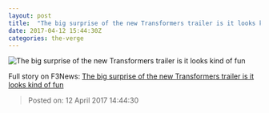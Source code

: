 ```yaml
---
layout: post
title:  "The big surprise of the new Transformers trailer is it looks kind of fun"
date: 2017-04-12 15:44:30Z
categories: the-verge
---
```


![The big surprise of the new Transformers trailer is it looks kind of fun](https://cdn0.vox-cdn.com/thumbor/1wlZZcireXLxcBtAQDqLWtZp4cU=/198x0:2546x1321/1600x900/cdn0.vox-cdn.com/uploads/chorus_image/image/54214573/Screen_Shot_2017_04_12_at_11.22.28_AM.0.png)




Full story on F3News: [The big surprise of the new Transformers trailer is it looks kind of fun](http://www.f3nws.com/n/XjamQG)

> Posted on: 12 April 2017 14:44:30
